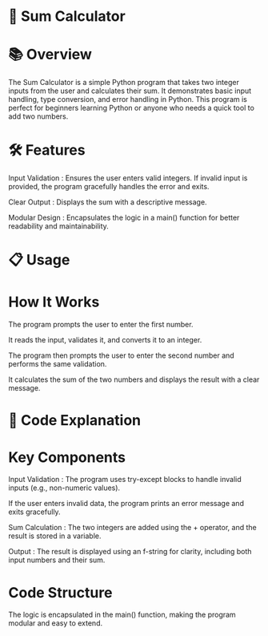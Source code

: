 # 🧮 Sum Calculator
# 📚 Overview

The Sum Calculator is a simple Python program that takes two integer inputs from the user and calculates their sum. It demonstrates basic input handling, type conversion, and error handling in Python. This program is perfect for beginners learning Python or anyone who needs a quick tool to add two numbers.

# 🛠️ Features

Input Validation : Ensures the user enters valid integers. If invalid input is provided, the program gracefully handles the error and exits.

Clear Output : Displays the sum with a descriptive message.

Modular Design : Encapsulates the logic in a main() function for better readability and maintainability.

# 📋 Usage
# How It Works

The program prompts the user to enter the first number.

It reads the input, validates it, and converts it to an integer.

The program then prompts the user to enter the second number and performs the same validation.

It calculates the sum of the two numbers and displays the result with a clear message.

# 🔧 Code Explanation
# Key Components

Input Validation :
The program uses try-except blocks to handle invalid inputs (e.g., non-numeric values).

If the user enters invalid data, the program prints an error message and exits gracefully.

Sum Calculation :
The two integers are added using the + operator, and the result is stored in a variable.

Output :
The result is displayed using an f-string for clarity, including both input numbers and their sum.

# Code Structure

The logic is encapsulated in the main() function, making the program modular and easy to extend.